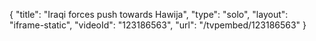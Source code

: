 {
    "title": "Iraqi forces push towards Hawija",
    "type": "solo",
    "layout": "iframe-static",
    "videoId": "123186563",
    "url": "\/tvpembed\/123186563"
}